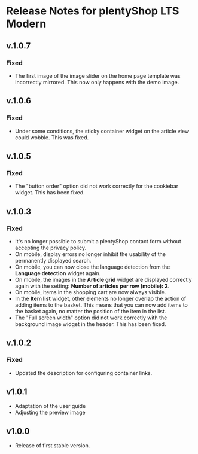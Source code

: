 # Release Notes for plentyShop LTS Modern

## v.1.0.7

### Fixed

- The first image of the image slider on the home page template was incorrectly mirrored. This now only happens with the demo image.

## v.1.0.6

### Fixed

- Under some conditions, the sticky container widget on the article view could wobble. This was fixed.

## v.1.0.5

### Fixed

- The "button order" option did not work correctly for the cookiebar widget. This has been fixed.

## v.1.0.3

### Fixed

- It's no longer possible to submit a plentyShop contact form without accepting the privacy policy.
- On mobile, display errors no longer inhibit the usability of the permanently displayed search.
- On mobile, you can now close the language detection from the **Language detection** widget again.
- On mobile, the images in the **Article grid** widget are displayed correctly again with the setting: **Number of articles per row (mobile): 2**.
- On mobile, items in the shopping cart are now always visible.
- In the **Item list** widget, other elements no longer overlap the action of adding items to the basket. This means that you can now add items to the basket again, no matter the position of the item in the list.
- The "Full screen width" option did not work correctly with the background image widget in the header. This has been fixed.

## v.1.0.2

### Fixed

- Updated the description for configuring container links.

## v1.0.1

- Adaptation of the user guide
- Adjusting the preview image

## v1.0.0

- Release of first stable version.
